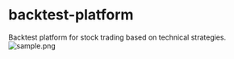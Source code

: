 # backtest-platform
Backtest platform for stock trading based on technical strategies. 
![sample.png](demo)
